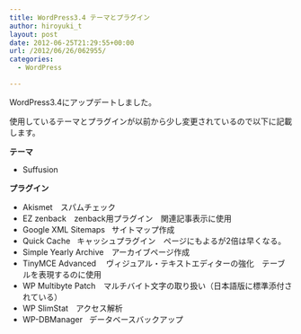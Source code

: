 ```yaml
---
title: WordPress3.4 テーマとプラグイン
author: hiroyuki_t
layout: post
date: 2012-06-25T21:29:55+00:00
url: /2012/06/26/062955/
categories:
  - WordPress

---
```

WordPress3.4にアップデートしました。

使用しているテーマとプラグインが以前から少し変更されているので以下に記載します。

**テーマ**

  * Suffusion

**プラグイン**

  * Akismet　スパムチェック
  * EZ zenback　zenback用プラグイン　関連記事表示に使用
  * Google XML Sitemaps   サイトマップ作成
  * Quick Cache   キャッシュプラグイン　ページにもよるが2倍は早くなる。
  * Simple Yearly Archive　アーカイブページ作成
  * TinyMCE Advanced 　ヴィジュアル・テキストエディターの強化　テーブルを表現するのに使用
  * WP Multibyte Patch　マルチバイト文字の取り扱い（日本語版に標準添付されている）
  * WP SlimStat　アクセス解析
  * WP-DBManager   データベースバックアップ